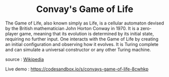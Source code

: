 <h1 align="center">Convay's Game of Life</h1>

<p>The Game of Life, also known simply as Life, is a cellular automaton devised by the British mathematician John Horton Conway in 1970. It is a zero-player game, meaning that its evolution is determined by its initial state, requiring no further input. One interacts with the Game of Life by creating an initial configuration and observing how it evolves. It is Turing complete and can simulate a universal constructor or any other Turing machine.</p>

source : <a href="https://en.wikipedia.org/wiki/Conway%27s_Game_of_Life">Wikipedia</a>

Live demo : https://codesandbox.io/s/convays-game-of-life-8cwhkp
